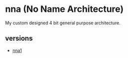 # nna (No Name Architecture)
My custom designed 4 bit general purpose architecture.

## versions
- [nna1](spec/nna1.md)
